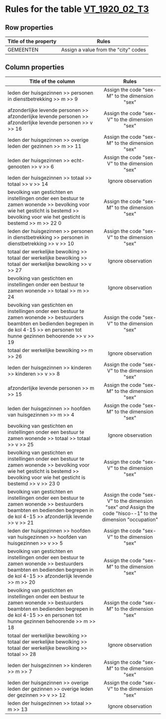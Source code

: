 # Rules for the table [VT_1920_02_T3](https://github.com/cgueret/DataDump/blob/master/xls-marked/VT_1920_02_T3_marked.xls?raw=true)
## Row properties
| Title of the property | Rules |
| --------------------- |:-----:|
| GEMEENTEN  | Assign a value from the "city" codes |
## Column properties
| Title of the column | Rules |
| --------------------- |:-----:|
| leden der huisgezinnen >> personen in dienstbetrekking >> m >> 9 | Assign the code "sex-M" to the dimension "sex" |
| afzonderlijke levende personen >> afzonderlijke levende personen >> afzonderlijke levende personen >> v >> 16 | Assign the code "sex-V" to the dimension "sex" |
| leden der huisgezinnen >> overige leden der gezinnen >> m >> 11 | Assign the code "sex-M" to the dimension "sex" |
| leden der huisgezinnen >> echt-genooten >> v >> 6 | Assign the code "sex-V" to the dimension "sex" |
| leden der huisgezinnen >> totaal >> totaal >> v >> 14 | Ignore observation |
| bevolking van gestichten en instellingen onder een bestuur te zamen wonende >> bevolking voor wie het gesticht is bestemd >> bevolking voor wie het gesticht is bestemd >> m >> 22 0 | Assign the code "sex-M" to the dimension "sex" |
| leden der huisgezinnen >> personen in dienstbetrekking >> personen in dienstbetrekking >> v >> 10 | Assign the code "sex-V" to the dimension "sex" |
| totaal der werkelijke bewolking >> totaal der werkelijke bewolking >> totaal der werkelijke bewolking >> v >> 27 | Ignore observation |
| bevolking van gestichten en instellingen onder een bestuur te zamen wonende >> totaal >> m >> 24 | Ignore observation |
| bevolking van gestichten en instellingen onder een bestuur te zamen wonende >> bestuurders beambten en bedienden begrepen in de kol 4-15 >> en personen tot hunne gezinnen behoorende >> v >> 19 | Assign the code "sex-V" to the dimension "sex" |
| totaal der werkelijke bewolking >> m >> 26 | Ignore observation |
| leden der huisgezinnen >> kinderen >> kinderen >> v >> 8 | Assign the code "sex-V" to the dimension "sex" |
| afzonderlijke levende personen >> m >> 15 | Assign the code "sex-M" to the dimension "sex" |
| leden der huisgezinnen >> hoofden van huisgezinnen >> m >> 4 | Assign the code "sex-M" to the dimension "sex" |
| bevolking van gestichten en instellingen onder een bestuur te zamen wonende >> totaal >> totaal >> v >> 25 | Ignore observation |
| bevolking van gestichten en instellingen onder een bestuur te zamen wonende >> bevolking voor wie het gesticht is bestemd >> bevolking voor wie het gesticht is bestemd >> v >> 23 0 | Assign the code "sex-V" to the dimension "sex" |
| bevolking van gestichten en instellingen onder een bestuur te zamen wonende >> bestuurders beambten en bedienden begrepen in de kol 4-15 >> afzonderlijk levende >> v >> 21 | Assign the code "sex-V" to the dimension "sex" *and* Assign the code "hisco--1" to the dimension "occupation" |
| leden der huisgezinnen >> hoofden van huisgezinnen >> hoofden van huisgezinnen >> v >> 5 | Assign the code "sex-V" to the dimension "sex" |
| bevolking van gestichten en instellingen onder een bestuur te zamen wonende >> bestuurders beambten en bedienden begrepen in de kol 4-15 >> afzonderlijk levende >> m >> 20 | Assign the code "sex-M" to the dimension "sex" |
| bevolking van gestichten en instellingen onder een bestuur te zamen wonende >> bestuurders beambten en bedienden begrepen in de kol 4-15 >> en personen tot hunne gezinnen behoorende >> m >> 18 | Assign the code "sex-M" to the dimension "sex" |
| totaal der werkelijke bewolking >> totaal der werkelijke bewolking >> totaal der werkelijke bewolking >> totaal >> 28 | Ignore observation |
| leden der huisgezinnen >> kinderen >> m >> 7 | Assign the code "sex-M" to the dimension "sex" |
| leden der huisgezinnen >> overige leden der gezinnen >> overige leden der gezinnen >> v >> 12 | Assign the code "sex-V" to the dimension "sex" |
| leden der huisgezinnen >> totaal >> m >> 13 | Ignore observation |
